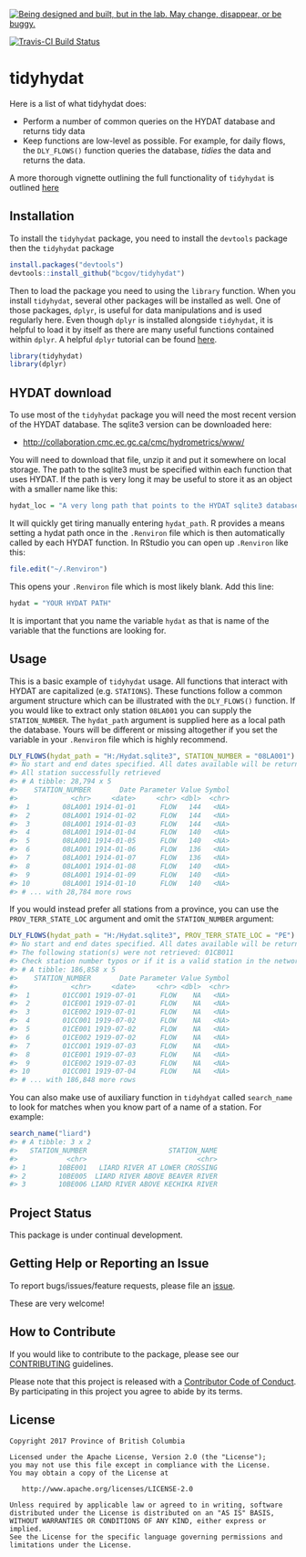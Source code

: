<a rel="Exploration" href="https://github.com/BCDevExchange/docs/blob/master/discussion/projectstates.md"><img alt="Being designed and built, but in the lab. May change, disappear, or be buggy." style="border-width:0" src="https://assets.bcdevexchange.org/images/badges/exploration.svg" title="Being designed and built, but in the lab. May change, disappear, or be buggy." /></a>

[![Travis-CI Build Status](https://travis-ci.org/bcgov/tidyhydat.svg?branch=master)](https://travis-ci.org/bcgov/tidyhydat)

<!-- README.md is generated from README.Rmd. Please edit that file -->
tidyhydat
=========

Here is a list of what tidyhydat does:

-   Perform a number of common queries on the HYDAT database and returns tidy data
-   Keep functions are low-level as possible. For example, for daily flows, the `DLY_FLOWS()` function queries the database, *tidies* the data and returns the data.

A more thorough vignette outlining the full functionality of `tidyhydat` is outlined [here](https://github.com/bcgov/tidyhydat/blob/master/vignettes/tidyhydat.md)

Installation
------------

To install the `tidyhydat` package, you need to install the `devtools` package then the `tidyhydat` package

``` r
install.packages("devtools")
devtools::install_github("bcgov/tidyhydat")
```

Then to load the package you need to using the `library` function. When you install `tidyhydat`, several other packages will be installed as well. One of those packages, `dplyr`, is useful for data manipulations and is used regularly here. Even though `dplyr` is installed alongside `tidyhydat`, it is helpful to load it by itself as there are many useful functions contained within `dplyr`. A helpful `dplyr` tutorial can be found [here](https://cran.r-project.org/web/packages/dplyr/vignettes/dplyr.html).

``` r
library(tidyhydat)
library(dplyr)
```

HYDAT download
--------------

To use most of the `tidyhydat` package you will need the most recent version of the HYDAT database. The sqlite3 version can be downloaded here:

-   <http://collaboration.cmc.ec.gc.ca/cmc/hydrometrics/www/>

You will need to download that file, unzip it and put it somewhere on local storage. The path to the sqlite3 must be specified within each function that uses HYDAT. If the path is very long it may be useful to store it as an object with a smaller name like this:

``` r
hydat_loc = "A very long path that points to the HYDAT sqlite3 database"
```

It will quickly get tiring manually entering `hydat_path`. R provides a means setting a hydat path once in the `.Renviron` file which is then automatically called by each HYDAT function. In RStudio you can open up `.Renviron` like this:

``` r
file.edit("~/.Renviron")
```

This opens your `.Renviron` file which is most likely blank. Add this line:

``` r
hydat = "YOUR HYDAT PATH"
```

It is important that you name the variable `hydat` as that is name of the variable that the functions are looking for.

Usage
-----

This is a basic example of `tidyhydat` usage. All functions that interact with HYDAT are capitalized (e.g. `STATIONS`). These functions follow a common argument structure which can be illustrated with the `DLY_FLOWS()` function. If you would like to extract only station `08LA001` you can supply the `STATION_NUMBER`. The `hydat_path` argument is supplied here as a local path the database. Yours will be different or missing altogether if you set the variable in your `.Renviron` file which is highly recommend.

``` r
DLY_FLOWS(hydat_path = "H:/Hydat.sqlite3", STATION_NUMBER = "08LA001")
#> No start and end dates specified. All dates available will be returned.
#> All station successfully retrieved
#> # A tibble: 28,794 x 5
#>    STATION_NUMBER       Date Parameter Value Symbol
#>             <chr>     <date>     <chr> <dbl>  <chr>
#>  1        08LA001 1914-01-01      FLOW   144   <NA>
#>  2        08LA001 1914-01-02      FLOW   144   <NA>
#>  3        08LA001 1914-01-03      FLOW   144   <NA>
#>  4        08LA001 1914-01-04      FLOW   140   <NA>
#>  5        08LA001 1914-01-05      FLOW   140   <NA>
#>  6        08LA001 1914-01-06      FLOW   136   <NA>
#>  7        08LA001 1914-01-07      FLOW   136   <NA>
#>  8        08LA001 1914-01-08      FLOW   140   <NA>
#>  9        08LA001 1914-01-09      FLOW   140   <NA>
#> 10        08LA001 1914-01-10      FLOW   140   <NA>
#> # ... with 28,784 more rows
```

If you would instead prefer all stations from a province, you can use the `PROV_TERR_STATE_LOC` argument and omit the `STATION_NUMBER` argument:

``` r
DLY_FLOWS(hydat_path = "H:/Hydat.sqlite3", PROV_TERR_STATE_LOC = "PE")
#> No start and end dates specified. All dates available will be returned.
#> The following station(s) were not retrieved: 01CB011
#> Check station number typos or if it is a valid station in the network
#> # A tibble: 186,858 x 5
#>    STATION_NUMBER       Date Parameter Value Symbol
#>             <chr>     <date>     <chr> <dbl>  <chr>
#>  1        01CC001 1919-07-01      FLOW    NA   <NA>
#>  2        01CE001 1919-07-01      FLOW    NA   <NA>
#>  3        01CE002 1919-07-01      FLOW    NA   <NA>
#>  4        01CC001 1919-07-02      FLOW    NA   <NA>
#>  5        01CE001 1919-07-02      FLOW    NA   <NA>
#>  6        01CE002 1919-07-02      FLOW    NA   <NA>
#>  7        01CC001 1919-07-03      FLOW    NA   <NA>
#>  8        01CE001 1919-07-03      FLOW    NA   <NA>
#>  9        01CE002 1919-07-03      FLOW    NA   <NA>
#> 10        01CC001 1919-07-04      FLOW    NA   <NA>
#> # ... with 186,848 more rows
```

You can also make use of auxiliary function in `tidyhdyat` called `search_name` to look for matches when you know part of a name of a station. For example:

``` r
search_name("liard")
#> # A tibble: 3 x 2
#>   STATION_NUMBER                    STATION_NAME
#>            <chr>                           <chr>
#> 1        10BE001   LIARD RIVER AT LOWER CROSSING
#> 2        10BE005  LIARD RIVER ABOVE BEAVER RIVER
#> 3        10BE006 LIARD RIVER ABOVE KECHIKA RIVER
```

Project Status
--------------

This package is under continual development.

Getting Help or Reporting an Issue
----------------------------------

To report bugs/issues/feature requests, please file an [issue](https://github.com/bcgov/tidyhydat/issues/).

These are very welcome!

How to Contribute
-----------------

If you would like to contribute to the package, please see our [CONTRIBUTING](CONTRIBUTING.md) guidelines.

Please note that this project is released with a [Contributor Code of Conduct](CODE_OF_CONDUCT.md). By participating in this project you agree to abide by its terms.

License
-------

    Copyright 2017 Province of British Columbia

    Licensed under the Apache License, Version 2.0 (the "License");
    you may not use this file except in compliance with the License.
    You may obtain a copy of the License at 

       http://www.apache.org/licenses/LICENSE-2.0

    Unless required by applicable law or agreed to in writing, software
    distributed under the License is distributed on an "AS IS" BASIS,
    WITHOUT WARRANTIES OR CONDITIONS OF ANY KIND, either express or implied.
    See the License for the specific language governing permissions and
    limitations under the License.
